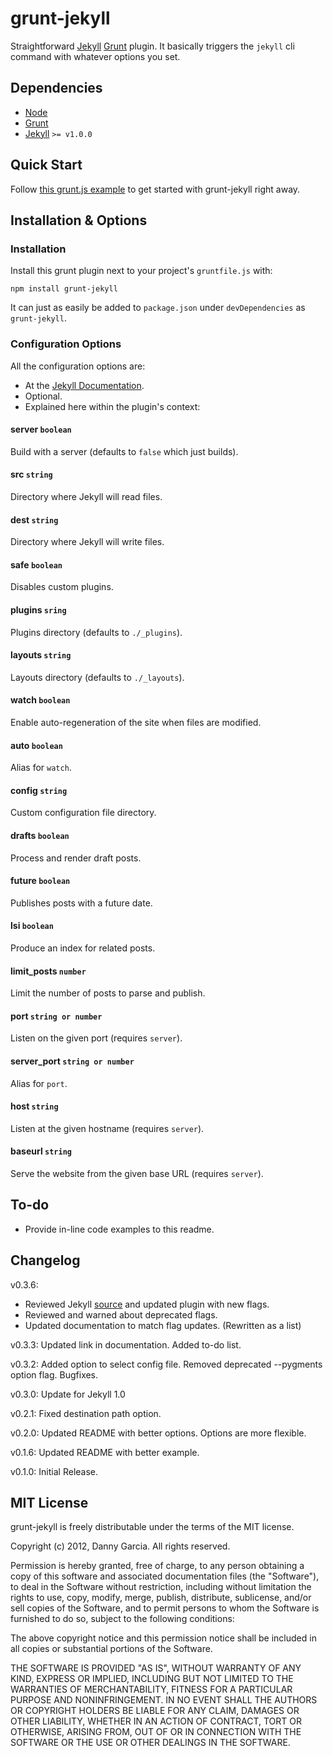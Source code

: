 # grunt-jekyll

Straightforward [Jekyll](http://jekyllrb.com/) [Grunt](http://gruntjs.com/) plugin. It basically triggers the `jekyll` cli command with whatever options you set.

## Dependencies

 * [Node](http://nodejs.org/)
 * [Grunt](http://gruntjs.com/)
 * [Jekyll](http://jekyllrb.com/) `>= v1.0.0`

## Quick Start

Follow [this grunt.js example](https://gist.github.com/3753650) to get started with grunt-jekyll right away.

## Installation & Options

### Installation

Install this grunt plugin next to your project's `gruntfile.js` with:

	npm install grunt-jekyll

It can just as easily be added to `package.json` under `devDependencies` as `grunt-jekyll`.

### Configuration Options

All the configuration options are:

 * At the [Jekyll Documentation](http://jekyllrb.com/docs/configuration/).
 * Optional.
 * Explained here within the plugin's context:

#### server `boolean`

Build with a server (defaults to `false` which just builds).

#### src `string`

Directory where Jekyll will read files.

#### dest `string`

Directory where Jekyll will write files.

#### safe `boolean`

Disables custom plugins.

#### plugins `sring`

Plugins directory (defaults to `./_plugins`).

#### layouts `string`

Layouts directory (defaults to `./_layouts`).

#### watch `boolean`

Enable auto-regeneration of the site when files are modified.

#### auto `boolean`

Alias for `watch`.

#### config `string`

Custom configuration file directory.

#### drafts `boolean`

Process and render draft posts.

#### future `boolean`

Publishes posts with a future date.

#### lsi `boolean`

Produce an index for related posts.

#### limit_posts `number`

Limit the number of posts to parse and publish.

#### port `string or number`

Listen on the given port (requires `server`).

#### server_port `string or number`

Alias for `port`.

#### host `string`

Listen at the given hostname (requires `server`).

#### baseurl `string`

Serve the website from the given base URL (requires `server`).

## To-do

 - Provide in-line code examples to this readme.


## Changelog

v0.3.6:

 - Reviewed Jekyll [source](https://github.com/mojombo/jekyll/blob/master/bin/jekyll) and updated plugin with new flags.
 - Reviewed and warned about deprecated flags.
 - Updated documentation to match flag updates. (Rewritten as a list)

v0.3.3: Updated link in documentation. Added to-do list.

v0.3.2: Added option to select config file. Removed deprecated --pygments option flag. Bugfixes.

v0.3.0: Update for Jekyll 1.0

v0.2.1: Fixed destination path option.

v0.2.0: Updated README with better options. Options are more flexible.

v0.1.6: Updated README with better example.

v0.1.0: Initial Release.


## MIT License

grunt-jekyll is freely distributable under the terms of the MIT license.

Copyright (c) 2012, Danny Garcia. All rights reserved.

Permission is hereby granted, free of charge, to any person obtaining a copy of this software and associated documentation
files (the "Software"), to deal in the Software without restriction, including without limitation the rights to use,
copy, modify, merge, publish, distribute, sublicense, and/or sell copies of the Software, and to permit persons to whom the Software is furnished to do so, subject to the following conditions:

The above copyright notice and this permission notice shall be included in all copies or substantial portions of the Software.

THE SOFTWARE IS PROVIDED "AS IS", WITHOUT WARRANTY OF ANY KIND, EXPRESS OR IMPLIED, INCLUDING BUT NOT LIMITED TO THE WARRANTIES OF MERCHANTABILITY, FITNESS FOR A PARTICULAR PURPOSE AND NONINFRINGEMENT. IN NO EVENT SHALL THE AUTHORS OR COPYRIGHT HOLDERS BE LIABLE FOR ANY CLAIM, DAMAGES OR OTHER LIABILITY, WHETHER IN AN ACTION OF CONTRACT, TORT OR OTHERWISE, ARISING FROM, OUT OF OR IN CONNECTION WITH THE SOFTWARE OR THE USE OR OTHER DEALINGS IN THE SOFTWARE.
